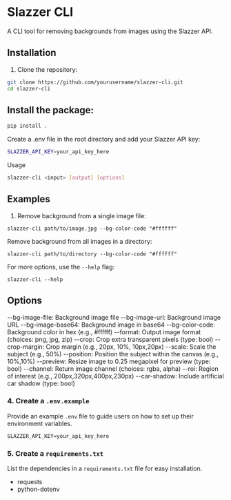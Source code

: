 # Slazzer CLI

A CLI tool for removing backgrounds from images using the Slazzer API.

## Installation

1. Clone the repository:

```bash
git clone https://github.com/yourusername/slazzer-cli.git
cd slazzer-cli
```

## Install the package:

```bash
pip install .
```
Create a .env file in the root directory and add your Slazzer API key:

```bash
SLAZZER_API_KEY=your_api_key_here
```

Usage
```bash
slazzer-cli <input> [output] [options]
```

## Examples

1. Remove background from a single image file:

`slazzer-cli path/to/image.jpg --bg-color-code "#ffffff"`

Remove background from all images in a directory:

`slazzer-cli path/to/directory --bg-color-code "#ffffff"`

For more options, use the `--help` flag:

`slazzer-cli --help`


## Options

--bg-image-file: Background image file
--bg-image-url: Background image URL
--bg-image-base64: Background image in base64
--bg-color-code: Background color in hex (e.g., #ffffff)
--format: Output image format (choices: png, jpg, zip)
--crop: Crop extra transparent pixels (type: bool)
--crop-margin: Crop margin (e.g., 20px, 10%, 10px,20px)
--scale: Scale the subject (e.g., 50%)
--position: Position the subject within the canvas (e.g., 10%,10%)
--preview: Resize image to 0.25 megapixel for preview (type: bool)
--channel: Return image channel (choices: rgba, alpha)
--roi: Region of interest (e.g., 200px,320px,400px,230px)
--car-shadow: Include artificial car shadow (type: bool)


### 4. **Create a `.env.example`**

Provide an example `.env` file to guide users on how to set up their environment variables.

`SLAZZER_API_KEY=your_api_key_here`


### 5. **Create a `requirements.txt`**

List the dependencies in a `requirements.txt` file for easy installation.

- requests
- python-dotenv

